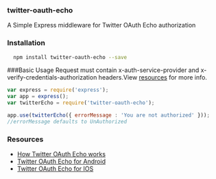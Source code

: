 ### twitter-oauth-echo
A Simple Express middleware for Twitter OAuth Echo authorization 

### Installation 

```bash 
  npm install twitter-oauth-echo --save 
```

###Basic Usage
Request must contain x-auth-service-provider and x-verify-credentials-authorization headers.View [resources](#resources) for more info.

```javascript
var express = require('express');
var app = express();
var twitterEcho = require('twitter-oauth-echo');

app.use(twitterEcho({ errorMessage : 'You are not authorized' })); 
//errorMessage defaults to UnAuthorized 

```



### Resources 
- [How Twitter OAuth Echo works](https://dev.twitter.com/oauth/echo) 
- [Twitter OAuth Echo for Android](https://dev.twitter.com/twitter-kit/android/oauth-echo)
- [Twitter OAuth Echo for IOS](https://dev.twitter.com/twitter-kit/ios/oauth-echo)

